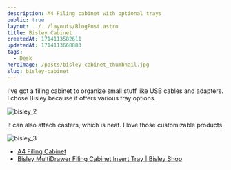 ```yaml
---
description: A4 Filing cabinet with optional trays
public: true
layout: ../../layouts/BlogPost.astro
title: Bisley Cabinet
createdAt: 1714113582611
updatedAt: 1714113668883
tags:
  - Desk
heroImage: /posts/bisley-cabinet_thumbnail.jpg
slug: bisley-cabinet
---
```



I've got a filing cabinet to organize small stuff like USB cables and adapters.
I chose Bisley because it offers various tray options.

![bisley_2](/posts/bisley-cabinet_bisley-2.jpg)

It can also attach casters, which is neat.
I love those customizable products.

![bisley_3](/posts/bisley-cabinet_bisley-3.jpg)

- [A4 Filing Cabinet](https://www.bisley.com/shop/filing-cabinets/)
- [Bisley MultiDrawer Filing Cabinet Insert Tray | Bisley Shop](https://www.bisley.com/shop/a4-multidrawer-insert-trays/)